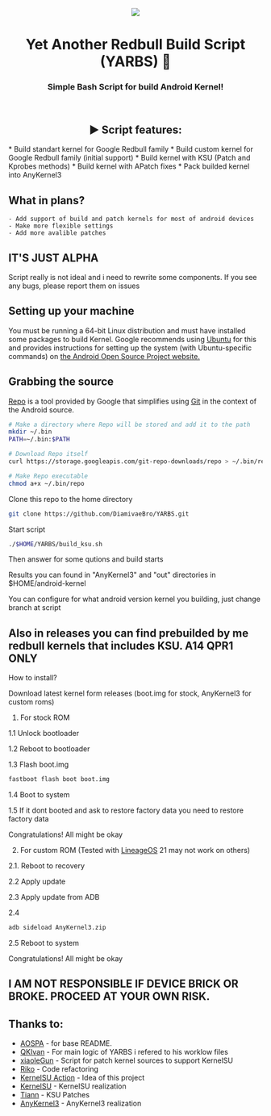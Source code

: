 <p align="center"><img src=https://github.com/DiamivaeBro/YARBS/assets/117505144/52106683-6a10-4f84-b26d-c10c627794d2></p>
<h1 align="center">Yet Another Redbull Build Script (YARBS) 🦊</h1>
<h3 align="center">Simple Bash Script for build Android Kernel!</h3>
<br>
<h2 align="center">▶️ Script features:</h2>
  * Build standart kernel for Google Redbull family
  * Build custom kernel for Google Redbull family (initial support)
  * Build kernel with KSU  (Patch and Kprobes methods)
  * Build kernel with APatch fixes
  * Pack builded kernel into AnyKernel3
<br>

## What in plans?

```
- Add support of build and patch kernels for most of android devices
- Make more flexible settings
- Add more avalible patches
```

## IT'S JUST ALPHA

Script really is not ideal and i need to rewrite some components. If you see any bugs, please report them on issues

## Setting up your machine

You must be running a 64-bit Linux distribution and must have installed some packages to build Kernel.
Google recommends using [Ubuntu](http://www.ubuntu.com/download/desktop) for this and provides instructions for setting up the system (with Ubuntu-specific commands) on [the Android Open Source Project website.](https://source.android.com/source/initializing.html#setting-up-a-linux-build-environment)

## Grabbing the source

[Repo](http://source.android.com/source/developing.html) is a tool provided by Google that simplifies using [Git](http://git-scm.com/book) in the context of the Android source.

```bash
# Make a directory where Repo will be stored and add it to the path
mkdir ~/.bin
PATH=~/.bin:$PATH

# Download Repo itself
curl https://storage.googleapis.com/git-repo-downloads/repo > ~/.bin/repo

# Make Repo executable
chmod a+x ~/.bin/repo
```

Clone this repo to the home directory

```bash
git clone https://github.com/DiamivaeBro/YARBS.git
```

Start script

```bash
./$HOME/YARBS/build_ksu.sh
```

Then answer for some qutions and build starts

Results you can found in "AnyKernel3" and "out" directories in $HOME/android-kernel

You can configure for what android version kernel you building, just change branch at script

## Also in releases you can find prebuilded by me redbull kernels that includes KSU. A14 QPR1 ONLY

How to install?

Download latest kernel form releases (boot.img for stock, AnyKernel3 for custom roms)

1. For stock ROM

1.1 Unlock bootloader

1.2 Reboot to bootloader

1.3 Flash boot.img

```bash
fastboot flash boot boot.img
```

1.4 Boot to system

1.5 If it dont booted and ask to restore factory data you need to restore factory data

Congratulations! All might be okay

2. For custom ROM (Tested with [LineageOS](https://github.com/LineageOS) 21 may not work on others)

2.1. Reboot to recovery

2.2 Apply update

2.3 Apply update from ADB

2.4

```bash
adb sideload AnyKernel3.zip
```

2.5 Reboot to system

Congratulations! All might be okay

## I AM NOT RESPONSIBLE IF DEVICE BRICK OR BROKE. PROCEED AT YOUR OWN RISK.

## Thanks to:

- [AOSPA](https://github.com/AOSPA/manifest/blob/uvite/README.md) - for base README.
- [QKIvan](https://github.com/QKIvan) - For main logic of YARBS i refered to his worklow files
- [xiaoleGun](https://github.com/xiaoleGun) - Script for patch kernel sources to support KernelSU
- [Riko](https://codeberg.org/mikromikro) - Code refactoring
- [KernelSU Action](https://github.com/xiaoleGun/KernelSU_Action) - Idea of this project
- [KernelSU](https://github.com/tiann/KernelSU) - KernelSU realization
- [Tiann](https://github.com/tiann) - KSU Patches
- [AnyKernel3](https://github.com/osm0sis/AnyKernel3) - AnyKernel3 realization